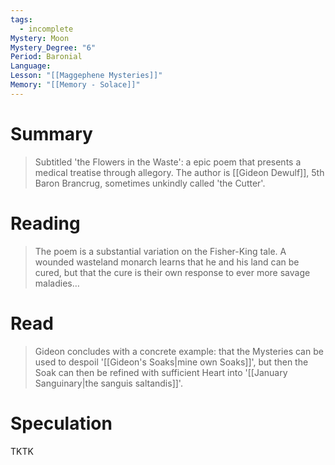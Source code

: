 ```yaml
---
tags:
  - incomplete
Mystery: Moon
Mystery_Degree: "6"
Period: Baronial
Language: 
Lesson: "[[Maggephene Mysteries]]"
Memory: "[[Memory - Solace]]"
---
```

# Summary
> Subtitled 'the Flowers in the Waste': a epic poem that presents a medical treatise through allegory. The author is [[Gideon Dewulf]], 5th Baron Brancrug, sometimes unkindly called 'the Cutter'.
# Reading
> The poem is a substantial variation on the Fisher-King tale. A wounded wasteland monarch learns that he and his land can be cured, but that the cure is their own response to ever more savage maladies…
# Read
> Gideon concludes with a concrete example: that the Mysteries can be used to despoil '[[Gideon's Soaks|mine own Soaks]]', but then the Soak can then be refined with sufficient Heart into '[[January Sanguinary|the sanguis saltandis]]'.
# Speculation
TKTK